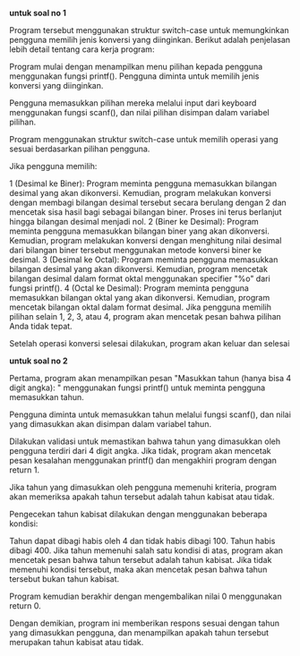 **untuk soal no 1**

Program tersebut menggunakan struktur switch-case untuk memungkinkan pengguna memilih jenis konversi yang diinginkan. Berikut adalah penjelasan lebih detail tentang cara kerja program:

Program mulai dengan menampilkan menu pilihan kepada pengguna menggunakan fungsi printf(). Pengguna diminta untuk memilih jenis konversi yang diinginkan.

Pengguna memasukkan pilihan mereka melalui input dari keyboard menggunakan fungsi scanf(), dan nilai pilihan disimpan dalam variabel pilihan.

Program menggunakan struktur switch-case untuk memilih operasi yang sesuai berdasarkan pilihan pengguna.

Jika pengguna memilih:

1 (Desimal ke Biner): Program meminta pengguna memasukkan bilangan desimal yang akan dikonversi. Kemudian, program melakukan konversi dengan membagi bilangan desimal tersebut secara berulang dengan 2 dan mencetak sisa hasil bagi sebagai bilangan biner. Proses ini terus berlanjut hingga bilangan desimal menjadi nol.
2 (Biner ke Desimal): Program meminta pengguna memasukkan bilangan biner yang akan dikonversi. Kemudian, program melakukan konversi dengan menghitung nilai desimal dari bilangan biner tersebut menggunakan metode konversi biner ke desimal.
3 (Desimal ke Octal): Program meminta pengguna memasukkan bilangan desimal yang akan dikonversi. Kemudian, program mencetak bilangan desimal dalam format oktal menggunakan specifier "%o" dari fungsi printf().
4 (Octal ke Desimal): Program meminta pengguna memasukkan bilangan oktal yang akan dikonversi. Kemudian, program mencetak bilangan oktal dalam format desimal.
Jika pengguna memilih pilihan selain 1, 2, 3, atau 4, program akan mencetak pesan bahwa pilihan Anda tidak tepat.

Setelah operasi konversi selesai dilakukan, program akan keluar dan selesai

**untuk soal no 2**

Pertama, program akan menampilkan pesan "Masukkan tahun (hanya bisa 4 digit angka): " menggunakan fungsi printf() untuk meminta pengguna memasukkan tahun.

Pengguna diminta untuk memasukkan tahun melalui fungsi scanf(), dan nilai yang dimasukkan akan disimpan dalam variabel tahun.

Dilakukan validasi untuk memastikan bahwa tahun yang dimasukkan oleh pengguna terdiri dari 4 digit angka. Jika tidak, program akan mencetak pesan kesalahan menggunakan printf() dan mengakhiri program dengan return 1.

Jika tahun yang dimasukkan oleh pengguna memenuhi kriteria, program akan memeriksa apakah tahun tersebut adalah tahun kabisat atau tidak.

Pengecekan tahun kabisat dilakukan dengan menggunakan beberapa kondisi:

Tahun dapat dibagi habis oleh 4 dan tidak habis dibagi 100.
Tahun habis dibagi 400.
Jika tahun memenuhi salah satu kondisi di atas, program akan mencetak pesan bahwa tahun tersebut adalah tahun kabisat.
Jika tidak memenuhi kondisi tersebut, maka akan mencetak pesan bahwa tahun tersebut bukan tahun kabisat.

Program kemudian berakhir dengan mengembalikan nilai 0 menggunakan return 0.

Dengan demikian, program ini memberikan respons sesuai dengan tahun yang dimasukkan pengguna, dan menampilkan apakah tahun tersebut merupakan tahun kabisat atau tidak.












